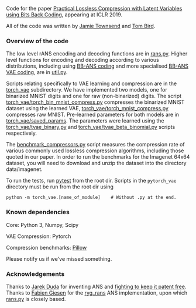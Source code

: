 Code for the paper [Practical Lossless Compression with Latent Variables using Bits Back Coding](https://openreview.net/forum?id=ryE98iR5tm), appearing at ICLR 2019.

All of the code was written by [Jamie Townsend](https://github.com/j-towns/) and [Tom Bird](https://github.com/tom-bird).
### Overview of the code
The low level rANS encoding and decoding functions are in [rans.py](rans.py). Higher level functions for encoding and decoding according to various distributions, including using [BB-ANS coding](util.py#L152) and more specialised [BB-ANS VAE coding](util.py#L168), are in [util.py](util.py).

Scripts relating specifically to VAE learning and compression are in the [torch_vae](torch_vae) subdirectory. We have implemented two models, one for binarized MNIST digits and one for raw (non-binarized) digits. The script [torch_vae/torch_bin_mnist_compress.py](torch_vae/torch_bin_mnist_compress.py) compresses the binarized MNIST dataset using the learned VAE, [torch_vae/torch_mnist_compress.py](torch_vae/torch_mnist_compress.py) compresses raw MNIST. Pre-learned parameters for both models are in [torch_vae/saved_params](torch_vae/saved_params). The parameters were learned using the [torch_vae/tvae_binary.py](torch_vae/tvae_binary.py) and [torch_vae/tvae_beta_binomial.py](torch_vae/tvae_beta_binomial.py) scripts respectively.

The [benchmark_compressors.py](benchmark_compressors.py) script measures the compression rate of various commonly used lossless compression algorithms, including those quoted in our paper. In order to run the benchmarks for the Imagenet 64x64 dataset, you will need to download and unzip the dataset into the directory data/imagenet.

To run the tests, run [pytest](https://docs.pytest.org/en/latest/) from the root dir. Scripts in the `pytorch_vae` directory must be run from the root dir using
```
python -m torch_vae.[name_of_module]    # Without .py at the end.
```
### Known dependencies
Core: Python 3, Numpy, Scipy

VAE Compression: Pytorch

Compression benchmarks: [Pillow](https://pillow.readthedocs.io/en/stable/)

Please notify us if we've missed something.

### Acknowledgements
Thanks to [Jarek Duda](http://th.if.uj.edu.pl/~dudaj/) for inventing ANS and [fighting to keep it patent free](https://arstechnica.com/tech-policy/2018/06/inventor-says-google-is-patenting-work-he-put-in-the-public-domain/). Thanks to [Fabien Giesen](https://fgiesen.wordpress.com/) for the [ryg_rans](https://github.com/rygorous/ryg_rans) ANS implementation, upon which [rans.py](rans.py) is closely based.
